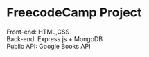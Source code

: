 # FreecodeCamp  Project

Front-end: HTML,CSS<br>
Back-end: Express.js + MongoDB<br>
Public API: Google Books API<br>
